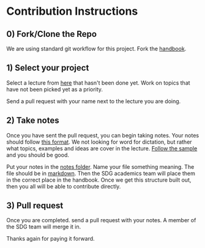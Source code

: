 # Contribution Instructions

## 0) Fork/Clone the Repo

We are using standard git workflow for this project. Fork the [handbook](https://github.com/suncoast-devs/handbook).

## 1) Select your project

Select a lecture from [here](./lectures-to-do.md) that hasn't been done yet. Work on topics that have not been picked yet as a priority.

Send a pull request with your name next to the lecture you are doing.

## 2) Take notes

Once you have sent the pull request, you can begin taking notes. Your notes should follow [this format](./lecture-note-template.md). We not looking for word for dictation, but rather what topics, examples and ideas are cover in the lecture. [Follow the sample](./sample-lecture-notes.md) and you should be good.

Put your notes in the [notes folder](./notes). Name your file something meaning. The file should be in [markdown](https://guides.github.com/features/mastering-markdown/). Then the SDG academics team will place them in the correct place in the handbook. Once we get this structure built out, then you all will be able to contribute directly.

## 3) Pull request

Once you are completed. send a pull request with your notes. A member of the SDG team will merge it in.

Thanks again for paying it forward.
